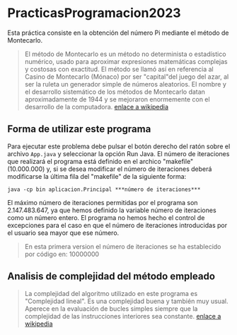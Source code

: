 # PracticasProgramacion2023
Esta práctica consiste en la obtención del número Pi mediante el método de Montecarlo.
> El método de Montecarlo es un método no determinista o estadístico numérico, usado para aproximar expresiones matemáticas complejas y costosas con exactitud. El método se llamó así en referencia al Casino de Montecarlo (Mónaco) por ser "capital"del juego del azar, al ser la ruleta un generador simple de números aleatorios. El nombre y el desarrollo sistemático de los métodos de Montecarlo datan aproximadamente de 1944 y se mejoraron enormemente con el desarrollo de la computadora.
[enlace a wikipedia](https://es.wikipedia.org/wiki/Método_de_Montecarlo)

## Forma de utilizar este programa 
Para ejecutar este problema debe pulsar el botón derecho del ratón sobre el archivo `App.java` y seleccionar la opción Run Java. El número de iteraciones que realizará el programa está definido en el archico "makefile" (10.000.000) y, si se desea modificar el número de iteraciones deberá modificarse la última fila del "makefile" de la siguiente forma:

	java -cp bin aplicacion.Principal ***número de iteraciones***

El máximo número de iteraciones permitidas por el programa son 2.147.483.647, ya que hemos definido la variable número de iteraciones como un número entero.
El programa no hemos hecho el control de excepciones para el caso en que el número de iteraciones introducidas por el usuario sea mayor que ese número.

> En esta primera version el número de iteraciones se ha establecido por código en: 10000000


## Analisis de complejidad del método empleado
> La complejidad del algoritmo utilizado en este programa es "Complejidad lineal". Es una complejidad buena y también muy usual. Aperece en la evaluación de bucles simples siempre que la complejidad de las instrucciones interiores sea constante.
[enlace a wikipedia](https://monografias.com/trabajos27/complejidad-algoritmica/complejidad_algoritmica.shtml#complej)
